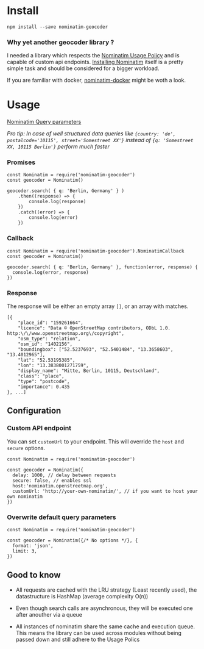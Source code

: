 # Install
```
npm install --save nominatim-geocoder
```

### Why yet another geocoder library ?
I needed a library which respects the [Nominatim Usage Policy](https://operations.osmfoundation.org/policies/nominatim/) and is capable of custom api endpoints.
[Installing Nominatim](https://wiki.openstreetmap.org/wiki/Nominatim/Installation) itself is a pretty simple task and should be considered for a bigger workload.

If you are familiar with docker, [nominatim-docker](https://github.com/mediagis/nominatim-docker) might be woth a look.

# Usage
[Nominatim Query parameters](http://wiki.openstreetmap.org/wiki/Nominatim#Parameters)

_Pro tip: In case of well structured data queries like `{country: 'de',  postalcode='10115', street='Somestreet XX'}` instead of `{q: 'Somestreet XX, 10115 Berlin'}` perform much faster_

### Promises
```
const Nominatim = require('nominatim-geocoder')
const geocoder = Nominatim()

geocoder.search( { q: 'Berlin, Germany' } )
    .then((response) => {
        console.log(response)
    })
    .catch((error) => {
        console.log(error)
    })
```

### Callback
```
const Nominatim = require('nominatim-geocoder').NominatimCallback
const geocoder = Nominatim()

geocoder.search( { q: 'Berlin, Germany' }, function(error, response) {
  console.log(error, response)
})
```

### Response
The response will be either an empty array `[]`, or an array with matches.
```
[{
    "place_id": "159261664",
    "licence": "Data © OpenStreetMap contributors, ODbL 1.0. http:\/\/www.openstreetmap.org\/copyright",
    "osm_type": "relation",
    "osm_id": "1402156",
    "boundingbox": ["52.5237693", "52.5401484", "13.3658603", "13.4012965"],
    "lat": "52.53195385",
    "lon": "13.3838001271759",
    "display_name": "Mitte, Berlin, 10115, Deutschland",
    "class": "place",
    "type": "postcode",
    "importance": 0.435
}, ...]
```

## Configuration
### Custom API endpoint
You can set `customUrl` to your endpoint.
This will override the `host` and `secure` options.
```
const Nominatim = require('nominatim-geocoder')

const geocoder = Nominatim({
  delay: 1000, // delay between requests
  secure: false, // enables ssl
  host:'nominatim.openstreetmap.org',
  customUrl: 'http://your-own-nominatim/', // if you want to host your own nominatim
})
```

### Overwrite default query parameters
```
const Nominatim = require('nominatim-geocoder')

const geocoder = Nominatim({/* No options */}, {
  format: 'json',
  limit: 3,
})
```

## Good to know

- All requests are cached with the LRU strategy (Least recently used), the datastructure is HashMap (average complexity O(n))

- Even though search calls are asynchronous, they will be executed one after anouther via a queue

- All instances of nominatim share the same cache and execution queue. This means the library can be used across modules without being passed down and still adhere to the Usage Polics
